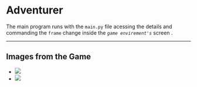 # Adventurer

The main program runs with the `main.py` file acessing the details and commanding the `frame` change inside the *`game envirement's`* screen .



<hr>

## Images from the Game

- <img src="https://github.com/praTeek271/Adventurer/blob/master/project/graphics/test/Screenshot%202022-10-15%20182040.png">



- <img src="https://github.com/praTeek271/Adventurer/blob/master/project/graphics/test/Screenshot%202022-10-15%20181226.png">
